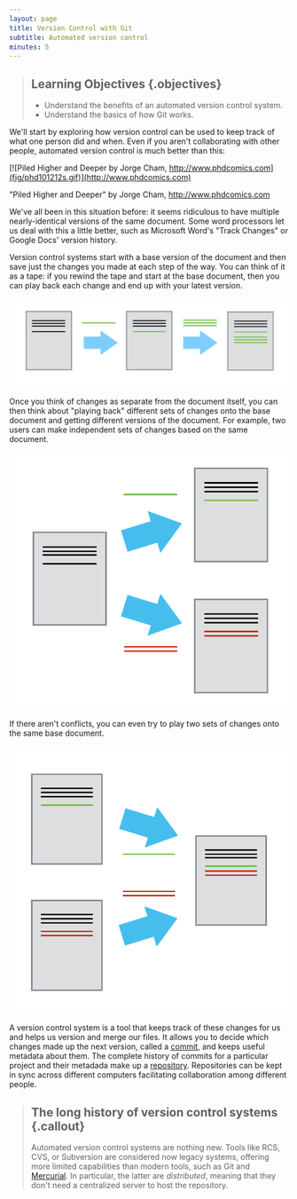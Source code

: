 ```yaml
---
layout: page
title: Version Control with Git
subtitle: Automated version control
minutes: 5
---
```

> ## Learning Objectives {.objectives}
>
> *   Understand the benefits of an automated version control system.
> *   Understand the basics of how Git works.

We'll start by exploring how version control can be used
to keep track of what one person did and when.
Even if you aren't collaborating with other people,
automated version control is much better than this:

[![Piled Higher and Deeper by Jorge Cham, http://www.phdcomics.com](fig/phd101212s.gif)](http://www.phdcomics.com)

"Piled Higher and Deeper" by Jorge Cham, http://www.phdcomics.com

We've all been in this situation before: it seems ridiculous to have multiple nearly-identical versions of the same document. Some word processors let us deal with this a little better, such as Microsoft Word's "Track Changes" or Google Docs' version history.

Version control systems start with a base version of the document and then save just the changes you made at each step of the way. You can think of it as a tape: if you rewind the tape and start at the base document, then you can play back each change and end up with your latest version.

![Changes are saved sequentially](fig/play-changes.svg)

Once you think of changes as separate from the document itself, you can then think about "playing back" different sets of changes onto the base document and getting different versions of the document. For example, two users can make independent sets of changes based on the same document.

![Different versions can be saved](fig/versions.svg)

If there aren't conflicts, you can even try to play two sets of changes onto the same base document.

![Multiple versions can be merged](fig/merge.svg)

A version control system is a tool that keeps track of these changes for us and
helps us version and merge our files. It allows you to
decide which changes made up the next version, called a
[commit](reference.html#commit), and keeps useful metadata about them. The
complete history of commits for a particular project and their metadada make up
a [repository](reference.html#repository). Repositories can be kept in sync
across different computers facilitating collaboration among different people.

> ## The long history of version control systems {.callout}
>
> Automated version control systems are nothing new. Tools like RCS, CVS, or
> Subversion are considered now legacy systems, offering more limited
> capabilities than modern tools, such as Git and
> [Mercurial](http://swcarpentry.github.io/hg-novice/). In particular, the
> latter are *distributed*, meaning that they don't need a centralized server
> to host the repository.
